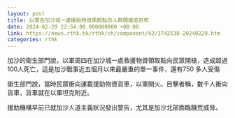 ```yaml
---
layout: post
title: 以軍在加沙城一處援助物資領取點向人群開槍逾百死
date: 2024-02-29 22:54:00.000000000 +08:00
link: https://news.rthk.hk/rthk/ch/component/k2/1742538-20240229.htm
categories: rthk
---
```


加沙的衛生部門說，以軍周四在加沙城一處救援物資領取點向民眾開槍，造成超過100人死亡，這是加沙戰事近五個月以來最嚴重的單一事件，還有750 多人受傷

衛生部門說，當時民眾衝向運載援助物資貨車，以軍開火。目擊者稱，數千人衝向貨車，貨車就在以軍坦克附近。

援助機構早前已就加沙人道主義狀況發出警告，尤其是加沙北部面臨饑荒威脅。
